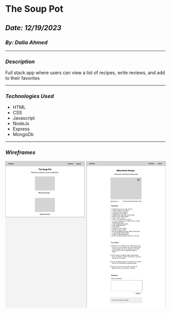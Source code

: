 # The Soup Pot

## **_Date: 12/19/2023_**

### **_By: Dalia Ahmed_**

***

### **_Description_**

Full stack app where users can view a list of recipes, write reviews, and add to their favorites

***

### **_Technologies Used_**

- HTML
- CSS
- Javascript
- NodeJs
- Express
- MongoDb


***

### **_Wireframes_**

![Image](./images/wireframe.png)

